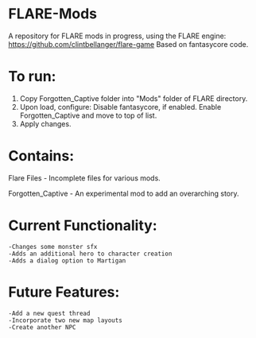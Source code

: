 # FLARE-Mods
A repository for FLARE mods in progress, using the FLARE engine: https://github.com/clintbellanger/flare-game
Based on fantasycore code.

# To run:
1. Copy Forgotten_Captive folder into "Mods" folder of FLARE directory.
2. Upon load, configure: Disable fantasycore, if enabled. Enable Forgotten_Captive and move to top of list.
3. Apply changes. 

# Contains:

Flare Files - Incomplete files for various mods.

Forgotten_Captive - An experimental mod to add an overarching story.

# Current Functionality:
    -Changes some monster sfx
    -Adds an additional hero to character creation
    -Adds a dialog option to Martigan

# Future Features:
    -Add a new quest thread
    -Incorporate two new map layouts
    -Create another NPC
